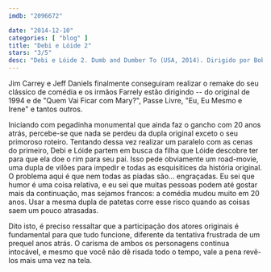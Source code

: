 ```yaml
---
imdb: "2096672"

date: "2014-12-10"
categories: [ "blog" ]
title: "Debi e Lóide 2"
stars: "3/5"
desc: "Debi e Lóide 2. Dumb and Dumber To (USA, 2014). Dirigido por Bobby Farrelly, Peter Farrelly. Escrito por Sean Anders, John Morris, Peter Farrelly, Bobby Farrelly, Bennett Yellin, Mike Cerrone, Bennett Yellin, Peter Farrelly, Bobby Farrelly. Com Jim Carrey, Jeff Daniels, Rob Riggle, Laurie Holden, Rachel Melvin, Steve Tom, Don Lake, Patricia French, Kathleen Turner."
---
```

Jim Carrey e Jeff Daniels finalmente conseguiram realizar o remake do seu clássico de comédia e os irmãos Farrely estão dirigindo -- do original de 1994 e de "Quem Vai Ficar com Mary?", Passe Livre, "Eu, Eu Mesmo e Irene" e tantos outros.

Iniciando com pegadinha monumental que ainda faz o gancho com 20 anos atrás, percebe-se que nada se perdeu da dupla original exceto o seu primoroso roteiro. Tentando dessa vez realizar um paralelo com as cenas do primeiro, Debi e Lóide partem em busca da filha que Lóide descobre ter para que ela doe o rim para seu pai. Isso pede obviamente um road-movie, uma dupla de vilões para impedir e todas as esquisitices da história original. O problema aqui é que nem todas as piadas são... engraçadas. Eu sei que humor é uma coisa relativa, e eu sei que muitas pessoas podem até gostar mais da continuação, mas sejamos francos: a comédia mudou muito em 20 anos. Usar a mesma dupla de patetas corre esse risco quando as coisas saem um pouco atrasadas.

Dito isto, é preciso ressaltar que a participação dos atores originais é fundamental para que tudo funcione, diferente da tentativa frustrada de um prequel anos atrás. O carisma de ambos os personagens continua intocável, e mesmo que você não dê risada todo o tempo, vale a pena revê-los mais uma vez na tela.
